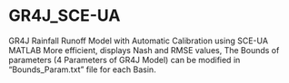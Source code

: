 # GR4J_SCE-UA
GR4J Rainfall Runoff Model with Automatic Calibration using SCE-UA MATLAB
More efficient, displays Nash and RMSE values, 
The Bounds of parameters (4 Parameters of GR4J Model) can be modified in “Bounds_Param.txt” file for each Basin.
